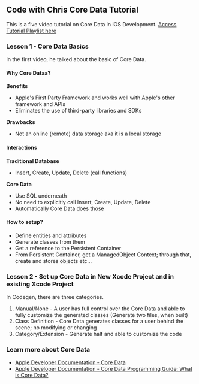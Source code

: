## Code with Chris Core Data Tutorial 

This is a five video tutorial on Core Data in iOS Development. [Access Tutorial Playlist here](https://www.youtube.com/watch?v=6XASUd7h5-s&list=PLMRqhzcHGw1aDYKmCuqXQ_IqpWpJlpoJ3)

### Lesson 1 - Core Data Basics

In the first video, he talked about the basic of Core Data. 

#### Why Core Dataa?

**Benefits**
- Apple's First Party Framework and works well with Apple's other framework and APIs
- Eliminates the use of third-party libraries and SDKs

**Drawbacks**
- Not an online (remote) data storage aka it is a local storage

#### Interactions 

**Traditional Database** 
- Insert, Create, Update, Delete (call functions) 

**Core Data**
- Use SQL underneath 
- No need to explicitly call Insert, Create, Update, Delete 
- Automatically Core Data does those

#### How to setup?

- Define entities and attributes
- Generate classes from them 
- Get a reference to the Persistent Container
- From Persistent Container, get a ManagedObject Context; through that, create and stores objects etc...


### Lesson 2 - Set up Core Data in New Xcode Project and in existing Xcode Project 

In Codegen, there are three categories. 

1. Manual/None - A user has full control over the Core Data and able to fully customize the generated classes (Generate two files, when built)
2. Class Definition - Core Data generates classes for a user behind the scene; no modifying or changing
3. Category/Extension - Generate half and able to customize the code 

### Learn more about Core Data
- [Apple Developer Documentation - Core Data](https://developer.apple.com/documentation/coredata)
- [Apple Developer Documentation - Core Data Programming Guide: What is Core Data?](https://developer.apple.com/library/archive/documentation/Cocoa/Conceptual/CoreData/index.html#//apple_ref/doc/uid/TP40001075-CH2-SW1)
